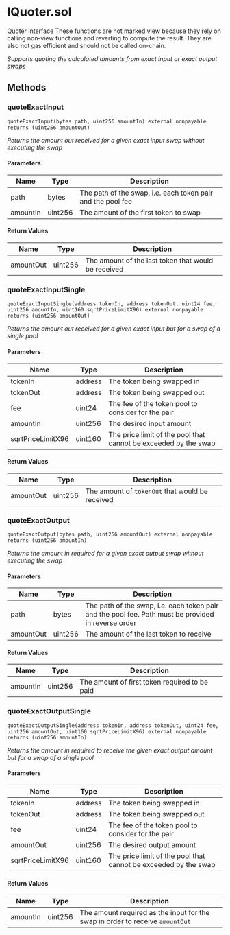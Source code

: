 
# IQuoter.sol

    
Quoter Interface
These functions are not marked view because they rely on calling non-view functions and reverting to compute the result. They are also not gas efficient and should not be called on-chain.

    
*Supports quoting the calculated amounts from exact input or exact output swaps*
## Methods
### quoteExactInput
```solidity
quoteExactInput(bytes path, uint256 amountIn) external nonpayable returns (uint256 amountOut)
```

            

            
*Returns the amount out received for a given exact input swap without executing the swap*
#### Parameters

| Name | Type | Description |
|---|---|---|
| path | bytes | The path of the swap, i.e. each token pair and the pool fee |
| amountIn | uint256 | The amount of the first token to swap |

#### Return Values

| Name | Type | Description |
|---|---|---|
| amountOut | uint256 | The amount of the last token that would be received |

### quoteExactInputSingle
```solidity
quoteExactInputSingle(address tokenIn, address tokenOut, uint24 fee, uint256 amountIn, uint160 sqrtPriceLimitX96) external nonpayable returns (uint256 amountOut)
```

            

            
*Returns the amount out received for a given exact input but for a swap of a single pool*
#### Parameters

| Name | Type | Description |
|---|---|---|
| tokenIn | address | The token being swapped in |
| tokenOut | address | The token being swapped out |
| fee | uint24 | The fee of the token pool to consider for the pair |
| amountIn | uint256 | The desired input amount |
| sqrtPriceLimitX96 | uint160 | The price limit of the pool that cannot be exceeded by the swap |

#### Return Values

| Name | Type | Description |
|---|---|---|
| amountOut | uint256 | The amount of `tokenOut` that would be received |

### quoteExactOutput
```solidity
quoteExactOutput(bytes path, uint256 amountOut) external nonpayable returns (uint256 amountIn)
```

            

            
*Returns the amount in required for a given exact output swap without executing the swap*
#### Parameters

| Name | Type | Description |
|---|---|---|
| path | bytes | The path of the swap, i.e. each token pair and the pool fee. Path must be provided in reverse order |
| amountOut | uint256 | The amount of the last token to receive |

#### Return Values

| Name | Type | Description |
|---|---|---|
| amountIn | uint256 | The amount of first token required to be paid |

### quoteExactOutputSingle
```solidity
quoteExactOutputSingle(address tokenIn, address tokenOut, uint24 fee, uint256 amountOut, uint160 sqrtPriceLimitX96) external nonpayable returns (uint256 amountIn)
```

            

            
*Returns the amount in required to receive the given exact output amount but for a swap of a single pool*
#### Parameters

| Name | Type | Description |
|---|---|---|
| tokenIn | address | The token being swapped in |
| tokenOut | address | The token being swapped out |
| fee | uint24 | The fee of the token pool to consider for the pair |
| amountOut | uint256 | The desired output amount |
| sqrtPriceLimitX96 | uint160 | The price limit of the pool that cannot be exceeded by the swap |

#### Return Values

| Name | Type | Description |
|---|---|---|
| amountIn | uint256 | The amount required as the input for the swap in order to receive `amountOut` |



